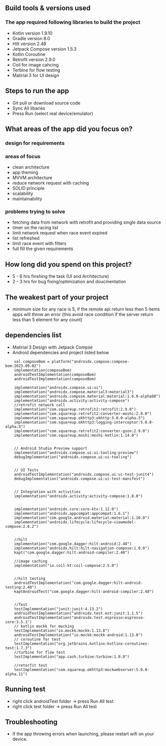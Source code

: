 ## Build tools & versions used
  ### The app required following libraries to build the project 

 -  Kotlin version 1.9.10
 -  Gradle version 8.0
 -  Hilt version 2.48
 -  Jetpack Compose  version 1.5.3
 -  Kotlin Coroutine 
 -  Retrofit version 2.9.0
 -  Coil for image cahcing 
 -  Terbine for flow testing 
 -  Matirial 3 for UI design

## Steps to run the app

 - Git pull or download source code
 - Sync All libaries 
 - Press Run (select real device/emulator)

## What areas of the app did you focus on?
  ### design for requirements  
  ### areas of focus
- clean architecture 
- app theming 
- MVVM architecture
- reduce network request with caching
- SOLID principle 
- scalability
- maintainability 

### problems trying to solve

- fetching data from network with retrofit and providing single data source 
- timer on the racing list
- limit network request when race event expired 
- list refreshed   
- limit race event with filters 
- full fill the given requirements 

## How long did you spend on this project?
 - 5 - 6 hrs finshing the task (UI and Architecture) 
 - 2 - 3 hrs for bug fixing/optimization and doucmentation 

## The weakest part of your project
 - minimum size for any race is 5, if the remote api return less then 5 items apps will throw an error (this avoid race condition if the server return less than 5 element for any count)
 
## dependencies list

 - Matirial 3 Design with Jetpack Compse
 - Android dependencies and project listed below 

```
    val composeBom = platform("androidx.compose:compose-bom:2023.09.02")
    implementation(composeBom)
    androidTestImplementation(composeBom)
    androidTestImplementation(composeBom)

    implementation("androidx.compose.ui:ui")
    implementation("androidx.compose.material3:material3")
    implementation("androidx.compose.material:material:1.6.0-alpha08")
    implementation("androidx.activity:activity-compose")
    //retrofit network call
    implementation("com.squareup.retrofit2:retrofit:2.9.0")
    implementation("com.squareup.retrofit2:converter-moshi:2.9.0")
    implementation("com.squareup.okhttp3:okhttp:5.0.0-alpha.3")
    implementation("com.squareup.okhttp3:logging-interceptor:5.0.0-alpha.3")
    implementation("com.squareup.retrofit2:converter-gson:2.9.0")
    implementation("com.squareup.moshi:moshi-kotlin:1.14.0")


    // Android Studio Preview support
    implementation("androidx.compose.ui:ui-tooling-preview")
    debugImplementation("androidx.compose.ui:ui-tooling")


    // UI Tests
    androidTestImplementation("androidx.compose.ui:ui-test-junit4")
    debugImplementation("androidx.compose.ui:ui-test-manifest")


    // Integration with activities
    implementation("androidx.activity:activity-compose:1.8.0")


    implementation("androidx.core:core-ktx:1.12.0")
    implementation("androidx.appcompat:appcompat:1.6.1")
    implementation("com.google.android.material:material:1.10.0")
    implementation("androidx.lifecycle:lifecycle-viewmodel-compose:2.6.2")


    //hilt
    implementation("com.google.dagger:hilt-android:2.48")
    implementation("androidx.hilt:hilt-navigation-compose:1.0.0")
    kapt("com.google.dagger:hilt-android-compiler:2.48")

    //image caching
    implementation("io.coil-kt:coil-compose:2.5.0")


    //hilt testing
    androidTestImplementation("com.google.dagger:hilt-android-testing:2.48")
    kaptAndroidTest("com.google.dagger:hilt-android-compiler:2.48")


    //Test
    testImplementation("junit:junit:4.13.2")
    androidTestImplementation("androidx.test.ext:junit:1.1.5")
    androidTestImplementation("androidx.test.espresso:espresso-core:3.5.1")
    // kotlin mockk for mocking
    testImplementation("io.mockk:mockk:1.13.8")
    androidTestImplementation("io.mockk:mockk-android:1.13.8")
    // coroutine for test
    testImplementation("org.jetbrains.kotlinx:kotlinx-coroutines-test:1.7.3")
    //turbine for flow test
    testImplementation("app.cash.turbine:turbine:1.0.0")

    //retorfit test
    testImplementation("com.squareup.okhttp3:mockwebserver:5.0.0-alpha.11")
```
## Running test
 - right click androidTest folder -> press Run All test
 - right click test folder -> press Run All test

## Troubleshooting
- If the app throwing errors when launching, please restart wifi on your device.

